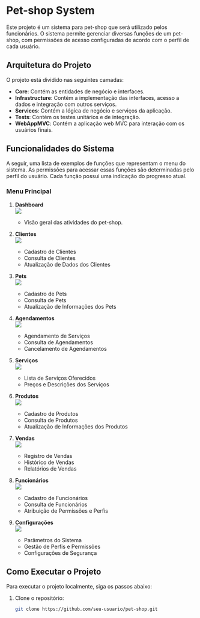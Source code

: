 # Pet-shop System

Este projeto é um sistema para pet-shop que será utilizado pelos funcionários. O sistema permite gerenciar diversas funções de um pet-shop, com permissões de acesso configuradas de acordo com o perfil de cada usuário.

## Arquitetura do Projeto

O projeto está dividido nas seguintes camadas:

- **Core**: Contém as entidades de negócio e interfaces.
- **Infrastructure**: Contém a implementação das interfaces, acesso a dados e integração com outros serviços.
- **Services**: Contém a lógica de negócio e serviços da aplicação.
- **Tests**: Contém os testes unitários e de integração.
- **WebAppMVC**: Contém a aplicação web MVC para interação com os usuários finais.

## Funcionalidades do Sistema

A seguir, uma lista de exemplos de funções que representam o menu do sistema. As permissões para acessar essas funções são determinadas pelo perfil do usuário. Cada função possui uma indicação do progresso atual.

### Menu Principal

1. **Dashboard** <br>
    ![](https://geps.dev/progress/0?dangerColor=800000&warningColor=ff9900&successColor=006600)
    - Visão geral das atividades do pet-shop.

2. **Clientes** <br>
    ![](https://geps.dev/progress/0?dangerColor=800000&warningColor=ff9900&successColor=006600)
    - Cadastro de Clientes
    - Consulta de Clientes
    - Atualização de Dados dos Clientes

3. **Pets** <br>
    ![](https://geps.dev/progress/0?dangerColor=800000&warningColor=ff9900&successColor=006600)
    - Cadastro de Pets
    - Consulta de Pets
    - Atualização de Informações dos Pets

4. **Agendamentos** <br>
    ![](https://geps.dev/progress/0?dangerColor=800000&warningColor=ff9900&successColor=006600)
    - Agendamento de Serviços
    - Consulta de Agendamentos
    - Cancelamento de Agendamentos

5. **Serviços** <br>
    ![](https://geps.dev/progress/0?dangerColor=800000&warningColor=ff9900&successColor=006600)
    - Lista de Serviços Oferecidos
    - Preços e Descrições dos Serviços

6. **Produtos** <br>
    ![](https://geps.dev/progress/0?dangerColor=800000&warningColor=ff9900&successColor=006600)
    - Cadastro de Produtos
    - Consulta de Produtos
    - Atualização de Informações dos Produtos

7. **Vendas** <br>
    ![](https://geps.dev/progress/0?dangerColor=800000&warningColor=ff9900&successColor=006600)
    - Registro de Vendas
    - Histórico de Vendas
    - Relatórios de Vendas

8. **Funcionários** <br>
    ![](https://geps.dev/progress/90?dangerColor=800000&warningColor=ff9900&successColor=006600)
    - Cadastro de Funcionários
    - Consulta de Funcionários
    - Atribuição de Permissões e Perfis

9. **Configurações** <br>
    ![](https://geps.dev/progress/50?dangerColor=800000&warningColor=ff9900&successColor=006600)
    - Parâmetros do Sistema
    - Gestão de Perfis e Permissões
    - Configurações de Segurança

## Como Executar o Projeto

Para executar o projeto localmente, siga os passos abaixo:

1. Clone o repositório:
   ```sh
   git clone https://github.com/seu-usuario/pet-shop.git
